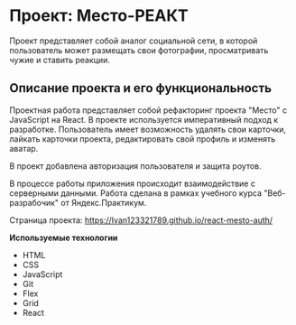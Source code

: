# Проект: Место-РЕАКТ
Проект представляет собой аналог социальной сети, в которой пользователь может размещать свои фотографии, просматривать чужие и ставить реакции.
 
## Описание проекта и его функциональность

Проектная работа представляет собой рефакторинг проекта "Место" с JavaScript на React. В проекте используется императивный подход к разработке. Пользователь имеет возможность удалять свои карточки, лайкать карточки проекта, редактировать свой профиль и изменять аватар.

В проект добавлена авторизация пользователя и защита роутов.

В процессе работы приложения происходит взаимодействие с серверными данными.
Работа сделана в рамках учебного курса "Веб-разрабочик" от Яндекс.Практикум. 


Страница проекта: https://Ivan123321789.github.io/react-mesto-auth/


**Используемые технологии**

* HTML
* CSS
* JavaScript
* Git
* Flex
* Grid
* React
